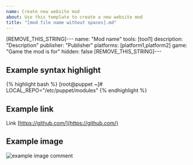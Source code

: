 ```yaml
---
name: Create new website mod
about: Use this template to create a new website mod
title: "[mod file name without spaces].md"
---
```

[REMOVE_THIS_STRING]---
name:  "Mod name"
tools: [tool1]
description: "Description"
publisher: "Publisher"
platforms: [platform1,platform2]
game: "Game the mod is for"
hidden: false
[REMOVE_THIS_STRING]---

## Example syntax highlight

{% highlight bash %}
[root@puppet ~]# LOCAL_REPO="/etc/puppet/modules"
{% endhighlight %}

## Example link

Link [https://github.com/](https://github.com/)

## Example image

![example image comment](/assets/<post_title>_img1.png)
